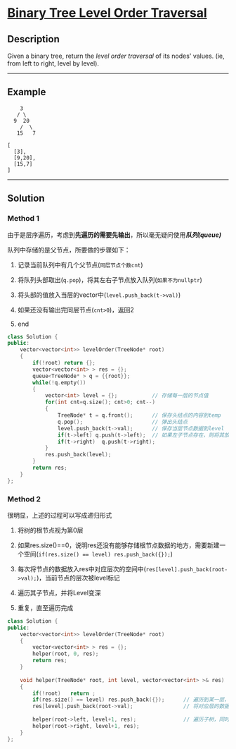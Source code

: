 # [Binary Tree Level Order Traversal](https://leetcode.com/problems/binary-tree-level-order-traversal/)

## Description
Given a binary tree, return the *level order traversal* of its nodes' values. (ie, from left to right, level by level).

---

## Example

```
    3
   / \
  9  20
    /  \
   15   7
```

```
[
  [3],
  [9,20],
  [15,7]
]
```

---

## Solution
### Method 1
由于是层序遍历，考虑到**先遍历的需要先输出**，所以毫无疑问使用***队列(queue)***

队列中存储的是父节点，所要做的步骤如下：

1. 记录当前队列中有几个父节点(`同层节点个数cnt`)

2. 将队列头部取出(`q.pop`)，将其左右子节点放入队列(`如果不为nullptr`)

3. 将头部的值放入当层的vector中(`level.push_back(t->val)`)

4. 如果还没有输出完同层节点(`cnt>0`)，返回2

5. end

```c++
class Solution {
public:  
    vector<vector<int>> levelOrder(TreeNode* root) 
    {
        if(!root) return {};
        vector<vector<int> > res = {};
        queue<TreeNode* > q = {{root}};
        while(!q.empty())                   
        {
            vector<int> level = {};           // 存储每一层的节点值
            for(int cnt=q.size(); cnt>0; cnt--)
            {
                TreeNode* t = q.front();      // 保存头结点的内容到temp
                q.pop();                      // 弹出头结点
                level.push_back(t->val);      // 保存当层节点数据到level
                if(t->left) q.push(t->left);  // 如果左子节点存在，则将其放入queue
                if(t->right)  q.push(t->right);
            }
            res.push_back(level);
        }
        return res;
    }
};
```


### Method 2
很明显，上述的过程可以写成递归形式

1. 将树的根节点视为第0层

2. 如果res.size()==0，说明res还没有能够存储根节点数据的地方，需要新建一个空间(`if(res.size() == level) res.push_back({});`)

3. 每次将节点的数据放入res中对应层次的空间中(`res[level].push_back(root->val);`)，当前节点的层次被level标记

4. 遍历其子节点，并将Level变深

5. 重复，直至遍历完成

```c++
class Solution {
public:
    vector<vector<int>> levelOrder(TreeNode* root) 
    {
        vector<vector<int> > res = {};
        helper(root, 0, res);
        return res;
    }
    
    void helper(TreeNode* root, int level, vector<vector<int> >& res)
    {
        if(!root)   return ;
        if(res.size() == level) res.push_back({});      // 遍历到某一层，此时res还未有该层的任何信息，则需要新建一个{}用于存放当前层的数据
        res[level].push_back(root->val);                // 将对应层的数据放到对应层的res中
        
        helper(root->left, level+1, res);               // 遍历子树，同时进入了更深的一层
        helper(root->right, level+1, res);
    }
};
```
